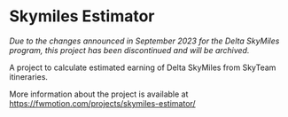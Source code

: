 # Skymiles Estimator

*Due to the changes announced in September 2023 for the Delta SkyMiles program, this project has been discontinued and will be archived.*

A project to calculate estimated earning of Delta SkyMiles from SkyTeam itineraries.

More information about the project is available at https://fwmotion.com/projects/skymiles-estimator/
